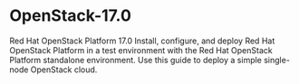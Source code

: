 # OpenStack-17.0
Red Hat OpenStack Platform 17.0
Install, configure, and deploy Red Hat OpenStack Platform in a test environment with the Red Hat OpenStack Platform standalone environment. Use this guide to deploy a simple single-node OpenStack cloud. 
